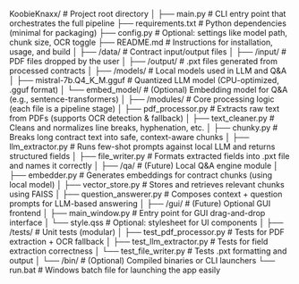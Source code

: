 KoobieKnaxx/                         # Project root directory
│
├── main.py                         # CLI entry point that orchestrates the full pipeline
├── requirements.txt                # Python dependencies (minimal for packaging)
├── config.py                       # Optional: settings like model path, chunk size, OCR toggle
├── README.md                       # Instructions for installation, usage, and build
│
├── /data/                          # Contract input/output files
│   ├── /input/                     # PDF files dropped by the user
│   ├── /output/                    # .pxt files generated from processed contracts
│
├── /models/                        # Local models used in LLM and Q&A
│   ├── mistral-7b.Q4_K_M.gguf      # Quantized LLM model (CPU-optimized, .gguf format)
│   └── embed_model/               # (Optional) Embedding model for Q&A (e.g., sentence-transformers)
│
├── /modules/                       # Core processing logic (each file is a pipeline stage)
│   ├── pdf_processor.py            # Extracts raw text from PDFs (supports OCR detection & fallback)
│   ├── text_cleaner.py             # Cleans and normalizes line breaks, hyphenation, etc.
│   ├── chunky.py                  # Breaks long contract text into safe, context-aware chunks
│   ├── llm_extractor.py            # Runs few-shot prompts against local LLM and returns structured fields
│   ├── file_writer.py              # Formats extracted fields into .pxt file and names it correctly
│
├── /qa/                            # (Future) Local Q&A engine module
│   ├── embedder.py                 # Generates embeddings for contract chunks (using local model)
│   ├── vector_store.py             # Stores and retrieves relevant chunks using FAISS
│   ├── question_answerer.py        # Composes context + question prompts for LLM-based answering
│
├── /gui/                           # (Future) Optional GUI frontend
│   ├── main_window.py              # Entry point for GUI drag-and-drop interface
│   └── style.qss                   # Optional: stylesheet for UI components
│
├── /tests/                         # Unit tests (modular)
│   ├── test_pdf_processor.py       # Tests for PDF extraction + OCR fallback
│   ├── test_llm_extractor.py       # Tests for field extraction correctness
│   └── test_file_writer.py         # Tests .pxt formatting and output
│
└── /bin/                           # (Optional) Compiled binaries or CLI launchers
    └── run.bat                     # Windows batch file for launching the app easily

